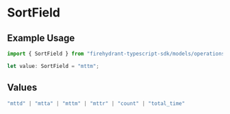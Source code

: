 # SortField

## Example Usage

```typescript
import { SortField } from "firehydrant-typescript-sdk/models/operations";

let value: SortField = "mttm";
```

## Values

```typescript
"mttd" | "mtta" | "mttm" | "mttr" | "count" | "total_time"
```